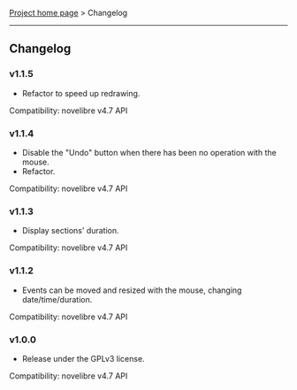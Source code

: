 [Project home page](../) > Changelog

------------------------------------------------------------------------

## Changelog


### v1.1.5

- Refactor to speed up redrawing.

Compatibility: novelibre v4.7 API

### v1.1.4

- Disable the "Undo" button when there has been no operation with the mouse.
- Refactor.

Compatibility: novelibre v4.7 API

### v1.1.3

- Display sections' duration.

Compatibility: novelibre v4.7 API

### v1.1.2

- Events can be moved and resized with the mouse, changing date/time/duration.

Compatibility: novelibre v4.7 API

### v1.0.0

- Release under the GPLv3 license.

Compatibility: novelibre v4.7 API
